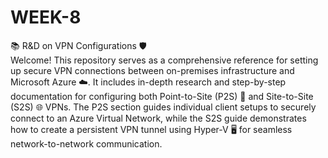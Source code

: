 # WEEK-8      
📚 R&D on VPN Configurations 🛡️  
Welcome! This repository serves as a comprehensive reference for setting up secure VPN connections between on-premises infrastructure and Microsoft Azure ☁️. It includes in-depth research and step-by-step documentation for configuring both Point-to-Site (P2S) 🔐 and Site-to-Site (S2S) 🌐 VPNs. The P2S section guides individual client setups to securely connect to an Azure Virtual Network, while the S2S guide demonstrates how to create a persistent VPN tunnel using Hyper-V 🖥️ for seamless network-to-network communication.  
